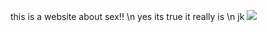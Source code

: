 this is a website about sex!! \n yes its true it really is \n jk
<img src="https://grabify.link/OORCKN">
